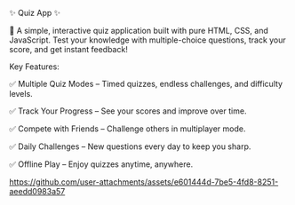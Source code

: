 ✨ Quiz App ✨

🚀 A simple, interactive quiz application built with pure HTML, CSS, and JavaScript. Test your knowledge with multiple-choice questions, track your score, and get instant feedback!

Key Features:

✅ Multiple Quiz Modes – Timed quizzes, endless challenges, and difficulty levels.

✅ Track Your Progress – See your scores and improve over time.

✅ Compete with Friends – Challenge others in multiplayer mode.

✅ Daily Challenges – New questions every day to keep you sharp.

✅ Offline Play – Enjoy quizzes anytime, anywhere.

https://github.com/user-attachments/assets/e601444d-7be5-4fd8-8251-aeedd0983a57
